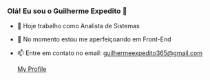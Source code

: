 ### Olá! Eu sou o Guilherme Expedito 👋

- 🔭 Hoje trabalho como Analista de Sistemas
- 🌱 No momento estou me aperfeiçoando em Front-End
- 📫 Entre em contato no email: guilhermeexpedito365@gmail.com

  <a class="myprofile" href="https://github.com/uGuih/" target="_self">My Profile</a>
  
  ##
